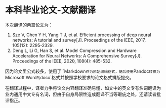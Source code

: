 # 本科毕业论文-文献翻译

本次翻译的两篇论文为：

1. Sze V, Chen Y H, Yang T J, et al. Efficient processing of deep neural networks: A tutorial and survey[J]. Proceedings of the IEEE, 2017, 105(12): 2295-2329.
2. Deng L, Li G, Han S, et al. Model Compression and Hardware Acceleration for Neural Networks: A Comprehensive Survey[J]. Proceedings of the IEEE, 2020, 108(4): 485-532.

因为论文里公式较多，使用了``Markdown`作为原始编辑格式，随后使用`Pandoc`转换为`Microsoft Word`的`docx`格式并按照学校要求的论文格式排版提交。

在翻译过程中，译者力争将论文内容翻译准确易懂，如文中的英文专有名词翻译为业内通用中文专有名词，但由于自身局限性造成翻译不当等瑕疵之处，还请读者批评指正。